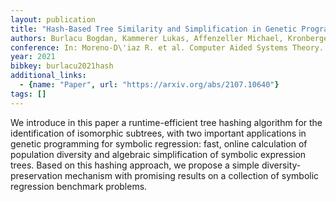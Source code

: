 ```yaml
---
layout: publication
title: "Hash-Based Tree Similarity and Simplification in Genetic Programming for Symbolic Regression"
authors: Burlacu Bogdan, Kammerer Lukas, Affenzeller Michael, Kronberger Gabriel
conference: In: Moreno-D\'iaz R. et al. Computer Aided Systems Theory. Lecture Notes in Computer Science, Vol.
year: 2021
bibkey: burlacu2021hash
additional_links:
  - {name: "Paper", url: "https://arxiv.org/abs/2107.10640"}
tags: []
---
```

We introduce in this paper a runtime-efficient tree hashing algorithm for the identification of isomorphic subtrees, with two important applications in genetic programming for symbolic regression: fast, online calculation of population diversity and algebraic simplification of symbolic expression trees. Based on this hashing approach, we propose a simple diversity-preservation mechanism with promising results on a collection of symbolic regression benchmark problems.